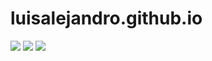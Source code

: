 # luisalejandro.github.io

[![](https://img.shields.io/github/release/LuisAlejandro/luisalejandro.github.io.svg)](https://github.com/LuisAlejandro/luisalejandro.github.io/releases) [![](https://img.shields.io/travis/LuisAlejandro/luisalejandro.github.io.svg)](https://travis-ci.org/LuisAlejandro/luisalejandro.github.io) [![](https://codeclimate.com/github/LuisAlejandro/pipsalabim/badges/gpa.svg)](https://codeclimate.com/github/LuisAlejandro/pipsalabim)